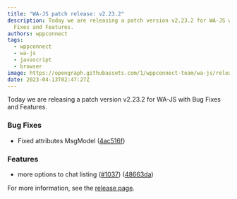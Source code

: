 ```yaml
---
title: "WA-JS patch release: v2.23.2"
description: Today we are releasing a patch version v2.23.2 for WA-JS with Bug
  Fixes and Features.
authors: wppconnect
tags:
  - wppconnect
  - wa-js
  - javascript
  - browser
image: https://opengraph.githubassets.com/1/wppconnect-team/wa-js/releases/tag/v2.23.2
date: 2023-04-13T02:47:27Z
---
```


Today we are releasing a patch version v2.23.2 for WA-JS with Bug Fixes and Features.

<!--truncate-->

### Bug Fixes

* Fixed attributes MsgModel ([4ac516f](https://github.com/wppconnect-team/wa-js/commit/4ac516f42479a82b38423f3b25ce0f6e7bb46661))


### Features

* more options to chat listing ([#1037](https://github.com/wppconnect-team/wa-js/issues/1037)) ([48663da](https://github.com/wppconnect-team/wa-js/commit/48663da01778631469014fe1e9f898d9a623a687))

For more information, see the [release page](https://github.com/wppconnect-team/wa-js/releases/tag/v2.23.2).